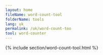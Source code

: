 ```yaml
---
layout: home
fileName: word-count-tool
folderName: tools
lang: uk
permalink: /uk/word-count-too
tool: word-counter
---
```

{% include section/word-count-tool.html %}